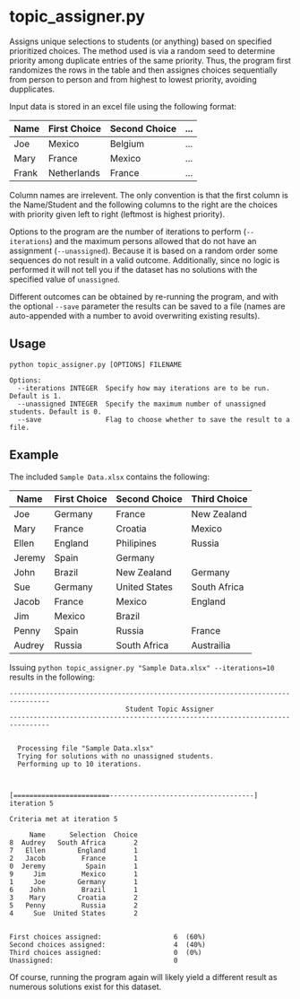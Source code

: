 # topic_assigner.py

Assigns unique selections to students (or anything) based on specified prioritized choices. The method used is via a random seed to determine priority among duplicate entries of the same priority. Thus, the program first randomizes the rows in the table and then assignes choices sequentially from person to person and from highest to lowest priority, avoiding dupplicates.

Input data is stored in an excel file using the following format:

Name   | First Choice   | Second Choice | ...  |
------ | -------------- | ------------- | ---- |
Joe    | Mexico         | Belgium       | ...  |
Mary   | France         | Mexico        | ...  |
Frank  | Netherlands    | France        | ...  |

Column names are irrelevent. The only convention is that the first column is the Name/Student and the following columns to the right are the choices with priority given left to right (leftmost is highest priority).

Options to the program are the number of iterations to perform (`--iterations`) and the maximum persons allowed that do not have an assignment (`--unassigned`). Because it is based on a random order some sequences do not result in a valid outcome. Additionally, since no logic is performed it will not tell you if the dataset has no solutions with the specified value of `unassigned`.

Different outcomes can be obtained by re-running the program, and with the optional `--save` parameter the results can be saved to a file (names are auto-appended with a number to avoid overwriting existing results).


## Usage

```
python topic_assigner.py [OPTIONS] FILENAME
```

```
Options:
  --iterations INTEGER  Specify how may iterations are to be run. Default is 1.
  --unassigned INTEGER  Specify the maximum number of unassigned students. Default is 0.
  --save                Flag to choose whether to save the result to a file.
```

## Example

The included `Sample Data.xlsx` contains the following:

Name     | First Choice   | Second Choice    | Third Choice   |
-------- | -------------- | ---------------- | -------------- |
Joe      | Germany        | France           |  New Zealand   |
Mary     | France         | Croatia          |  Mexico        |
Ellen    | England        | Philipines       |  Russia        |
Jeremy   | Spain          | Germany          |                |
John     | Brazil         | New Zealand      |  Germany       |
Sue      | Germany        | United States    |  South Africa  |
Jacob    | France         | Mexico           |  England       |
Jim      | Mexico         | Brazil           |                |
Penny    | Spain          | Russia           |  France        |
Audrey   | Russia         | South Africa     |  Austrailia    |


Issuing `python topic_assigner.py "Sample Data.xlsx" --iterations=10` results in the following:


```
--------------------------------------------------------------------------------
                             Student Topic Assigner
--------------------------------------------------------------------------------


  Processing file "Sample Data.xlsx"
  Trying for solutions with no unassigned students.
  Performing up to 10 iterations.



[========================------------------------------------] iteration 5

Criteria met at iteration 5

     Name      Selection  Choice
8  Audrey   South Africa       2
7   Ellen        England       1
2   Jacob         France       1
0  Jeremy          Spain       1
9     Jim         Mexico       1
1     Joe        Germany       1
6    John         Brazil       1
3    Mary        Croatia       2
5   Penny         Russia       2
4     Sue  United States       2


First choices assigned:                  6  (60%)
Second choices assigned:                 4  (40%)
Third choices assigned:                  0  (0%)
Unassigned:                              0
```

Of course, running the program again will likely yield a different result as numerous solutions exist for this dataset.
